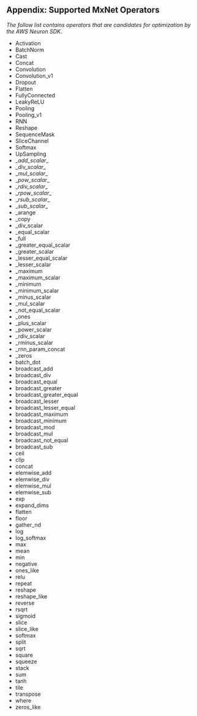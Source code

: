 ## Appendix: Supported MxNet Operators

*The follow list contains operators that are candidates for optimization by the AWS Neuron SDK.* 

 * Activation
 * BatchNorm
 * Cast
 * Concat
 * Convolution
 * Convolution_v1
 * Dropout
 * Flatten
 * FullyConnected
 * LeakyReLU
 * Pooling
 * Pooling_v1
 * RNN
 * Reshape
 * SequenceMask
 * SliceChannel
 * Softmax
 * UpSampling
 * \__add_scalar__
 * \__div_scalar__
 * \__mul_scalar__
 * \__pow_scalar__
 * \__rdiv_scalar__
 * \__rpow_scalar__
 * \__rsub_scalar__
 * \__sub_scalar__
 * _arange
 * _copy
 * _div_scalar
 * _equal_scalar
 * _full
 * _greater_equal_scalar
 * _greater_scalar
 * _lesser_equal_scalar
 * _lesser_scalar
 * _maximum
 * _maximum_scalar
 * _minimum
 * _minimum_scalar
 * _minus_scalar
 * _mul_scalar
 * _not_equal_scalar
 * _ones
 * _plus_scalar
 * _power_scalar
 * _rdiv_scalar
 * _rminus_scalar
 * _rnn_param_concat
 * _zeros
 * batch_dot
 * broadcast_add
 * broadcast_div
 * broadcast_equal
 * broadcast_greater
 * broadcast_greater_equal
 * broadcast_lesser
 * broadcast_lesser_equal
 * broadcast_maximum
 * broadcast_minimum
 * broadcast_mod
 * broadcast_mul
 * broadcast_not_equal
 * broadcast_sub
 * ceil
 * clip
 * concat
 * elemwise_add
 * elemwise_div
 * elemwise_mul
 * elemwise_sub
 * exp
 * expand_dims
 * flatten
 * floor
 * gather_nd
 * log
 * log_softmax
 * max
 * mean
 * min
 * negative
 * ones_like
 * relu
 * repeat
 * reshape
 * reshape_like
 * reverse
 * rsqrt
 * sigmoid
 * slice
 * slice_like
 * softmax
 * split
 * sqrt
 * square
 * squeeze
 * stack
 * sum
 * tanh
 * tile
 * transpose
 * where
 * zeros_like